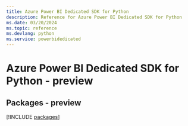 ```yaml
---
title: Azure Power BI Dedicated SDK for Python
description: Reference for Azure Power BI Dedicated SDK for Python
ms.date: 03/20/2024
ms.topic: reference
ms.devlang: python
ms.service: powerbidedicated
---
```

# Azure Power BI Dedicated SDK for Python - preview
## Packages - preview
[!INCLUDE [packages](power-bi-dedicated-index.md)]
